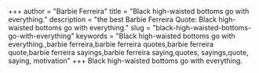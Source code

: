 +++
author = "Barbie Ferreira"
title = "Black high-waisted bottoms go with everything."
description = "the best Barbie Ferreira Quote: Black high-waisted bottoms go with everything."
slug = "black-high-waisted-bottoms-go-with-everything"
keywords = "Black high-waisted bottoms go with everything.,barbie ferreira,barbie ferreira quotes,barbie ferreira quote,barbie ferreira sayings,barbie ferreira saying,quotes, sayings,quote, saying, motivation"
+++
Black high-waisted bottoms go with everything.
